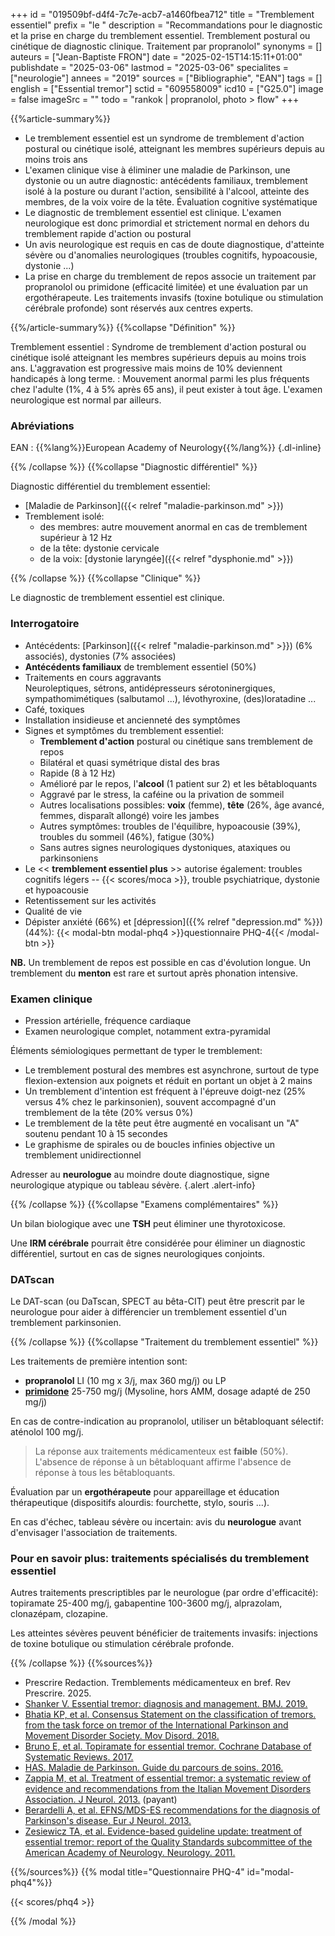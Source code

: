 +++
id = "019509bf-d4f4-7c7e-acb7-a1460fbea712"
title = "Tremblement essentiel"
prefix = "le "
description = "Recommandations pour le diagnostic et la prise en charge du tremblement essentiel. Tremblement postural ou cinétique de diagnostic clinique. Traitement par propranolol"
synonyms = []
auteurs = ["Jean-Baptiste FRON"]
date = "2025-02-15T14:15:11+01:00"
publishdate = "2025-03-06"
lastmod = "2025-03-06"
specialites = ["neurologie"]
annees = "2019"
sources = ["Bibliographie", "EAN"]
tags = []
english = ["Essential tremor"]
sctid = "609558009"
icd10 = ["G25.0"]
image = false
imageSrc = ""
todo = "rankok | propranolol, photo > flow"
+++

{{%article-summary%}}

- Le tremblement essentiel est un syndrome de tremblement d'action postural ou cinétique isolé, atteignant les membres supérieurs depuis au moins trois ans
- L'examen clinique vise à éliminer une maladie de Parkinson, une dystonie ou un autre diagnostic: antécédents familiaux, tremblement isolé à la posture ou durant l'action, sensibilité à l'alcool, atteinte des membres, de la voix voire de la tête. Évaluation cognitive systématique
- Le diagnostic de tremblement essentiel est clinique. L'examen neurologique est donc primordial et strictement normal en dehors du tremblement rapide d'action ou postural
- Un avis neurologique est requis en cas de doute diagnostique, d'atteinte sévère ou d'anomalies neurologiques (troubles cognitifs, hypoacousie, dystonie ...)
- La prise en charge du tremblement de repos associe un traitement par propranolol ou primidone (efficacité limitée) et une évaluation par un ergothérapeute. Les traitements invasifs (toxine botulique ou stimulation cérébrale profonde) sont réservés aux centres experts.

{{%/article-summary%}}
{{%collapse "Définition" %}}

Tremblement essentiel
: Syndrome de tremblement d'action postural ou cinétique isolé atteignant les membres supérieurs depuis au moins trois ans. L'aggravation est progressive mais moins de 10% deviennent handicapés à long terme.
: Mouvement anormal parmi les plus fréquents chez l'adulte (1%, 4 à 5% après 65 ans), il peut exister à tout âge. L'examen neurologique est normal par ailleurs.

### Abréviations

EAN
: {{%lang%}}European Academy of Neurology{{%/lang%}}
{.dl-inline}

{{% /collapse %}}
{{%collapse "Diagnostic différentiel" %}}

Diagnostic différentiel du tremblement essentiel:

- [Maladie de Parkinson]({{< relref "maladie-parkinson.md" >}})
- Tremblement isolé:
  - des membres: autre mouvement anormal en cas de tremblement supérieur à 12 Hz
  - de la tête: dystonie cervicale
  - de la voix: [dystonie laryngée]({{< relref "dysphonie.md" >}})

{{% /collapse %}}
{{%collapse "Clinique" %}}

Le diagnostic de tremblement essentiel est clinique.

### Interrogatoire

- Antécédents: [Parkinson]({{< relref "maladie-parkinson.md" >}}) (6% associés), dystonies (7% associées)
- **Antécédents familiaux** de tremblement essentiel (50%)
- Traitements en cours aggravants  
  Neuroleptiques, sétrons, antidépresseurs sérotoninergiques, sympathomimétiques (salbutamol ...), lévothyroxine, (des)loratadine ...
- Café, toxiques
- Installation insidieuse et ancienneté des symptômes
- Signes et symptômes du tremblement essentiel:
  - **Tremblement d'action** postural ou cinétique sans tremblement de repos
  - Bilatéral et quasi symétrique distal des bras
  - Rapide (8 à 12 Hz)
  - Amélioré par le repos, l'**alcool** (1 patient sur 2) et les bêtabloquants
  - Aggravé par le stress, la caféine ou la privation de sommeil
  - Autres localisations possibles: **voix** (femme), **tête** (26%, âge avancé, femmes, disparaît allongé) voire les jambes
  - Autres symptômes: troubles de l'équilibre, hypoacousie (39%), troubles du sommeil (46%), fatigue (30%)
  - Sans autres signes neurologiques dystoniques, ataxiques ou parkinsoniens
- Le << **tremblement essentiel plus** >> autorise également: troubles cognitifs légers -- {{< scores/moca >}}, trouble psychiatrique, dystonie et hypoacousie
- Retentissement sur les activités
- Qualité de vie
- Dépister anxiété (66%) et [dépression]({{% relref "depression.md" %}}) (44%): {{< modal-btn modal-phq4 >}}questionnaire PHQ-4{{< /modal-btn >}}

**NB.** Un tremblement de repos est possible en cas d'évolution longue. Un tremblement du **menton** est rare et surtout après phonation intensive.

### Examen clinique

- Pression artérielle, fréquence cardiaque
- Examen neurologique complet, notamment extra-pyramidal

Éléments sémiologiques permettant de typer le tremblement:

- Le tremblement postural des membres est asynchrone, surtout de type flexion-extension aux poignets et réduit en portant un objet à 2 mains
- Un tremblement d'intention est fréquent à l'épreuve doigt-nez (25% versus 4% chez le parkinsonien), souvent accompagné d'un tremblement de la tête (20% versus 0%)
- Le tremblement de la tête peut être augmenté en vocalisant un "A" soutenu pendant 10 à 15 secondes
- Le graphisme de spirales ou de boucles infinies objective un tremblement unidirectionnel

Adresser au **neurologue** au moindre doute diagnostique, signe neurologique atypique ou tableau sévère.
{.alert .alert-info}

{{% /collapse %}}
{{%collapse "Examens complémentaires" %}}

Un bilan biologique avec une **TSH** peut éliminer une thyrotoxicose.

Une **IRM cérébrale** pourrait être considérée pour éliminer un diagnostic différentiel, surtout en cas de signes neurologiques conjoints.

### DATscan

Le DAT-scan (ou DaTscan, SPECT au bêta-CIT) peut être prescrit par le neurologue pour aider à différencier un tremblement essentiel d'un tremblement parkinsonien.

{{% /collapse %}}
{{%collapse "Traitement du tremblement essentiel" %}}

Les traitements de première intention sont:

- **propranolol** LI (10 mg x 3/j, max 360 mg/j) ou LP
- **[primidone](https://base-donnees-publique.medicaments.gouv.fr/affichageDoc.php?specid=65201684&typedoc=R)** 25-750 mg/j (Mysoline, hors AMM, dosage adapté de 250 mg/j)

En cas de contre-indication au propranolol, utiliser un bêtabloquant sélectif: aténolol 100 mg/j.

> La réponse aux traitements médicamenteux est **faible** (50%). L'absence de réponse à un bêtabloquant affirme l'absence de réponse à tous les bêtabloquants.

Évaluation par un **ergothérapeute** pour appareillage et éducation thérapeutique (dispositifs alourdis: fourchette, stylo, souris ...).

En cas d'échec, tableau sévère ou incertain: avis du **neurologue** avant d'envisager l'association de traitements.

### Pour en savoir plus: traitements spécialisés du tremblement essentiel

Autres traitements prescriptibles par le neurologue (par ordre d'efficacité): topiramate 25-400 mg/j, gabapentine 100-3600 mg/j, alprazolam, clonazépam, clozapine.

Les atteintes sévères peuvent bénéficier de traitements invasifs: injections de toxine botulique ou stimulation cérébrale profonde.

{{% /collapse %}}
{{%sources%}}

- Prescrire Redaction. Tremblements médicamenteux en bref. Rev Prescrire. 2025.
- [Shanker V. Essential tremor: diagnosis and management. BMJ. 2019.](https://www.bmj.com/content/366/bmj.l4485)
- [Bhatia KP, et al. Consensus Statement on the classification of tremors. from the task force on tremor of the International Parkinson and Movement Disorder Society. Mov Disord. 2018.](https://pmc.ncbi.nlm.nih.gov/articles/PMC6530552/)
- [Bruno E, et al. Topiramate for essential tremor. Cochrane Database of Systematic Reviews. 2017.](https://www.cochranelibrary.com/cdsr/doi/10.1002/14651858.CD009683.pub2/full/fr)
- [HAS. Maladie de Parkinson. Guide du parcours de soins. 2016.](https://www.has-sante.fr/jcms/c_1242645/fr/guide-parcours-de-soins-maladie-de-parkinson)
- [Zappia M, et al. Treatment of essential tremor: a systematic review of evidence and recommendations from the Italian Movement Disorders Association. J Neurol. 2013.](https://link.springer.com/article/10.1007/s00415-012-6628-x) (payant)
- [Berardelli A, et al. EFNS/MDS-ES recommendations for the diagnosis of Parkinson's disease. Eur J Neurol. 2013.](https://onlinelibrary.wiley.com/doi/10.1111/ene.12022)
- [Zesiewicz TA, et al. Evidence-based guideline update: treatment of essential tremor: report of the Quality Standards subcommittee of the American Academy of Neurology. Neurology. 2011.](https://pmc.ncbi.nlm.nih.gov/articles/PMC3208950/)

{{%/sources%}}
{{% modal title="Questionnaire PHQ-4" id="modal-phq4"%}}

{{< scores/phq4 >}}

{{% /modal %}}

